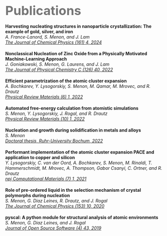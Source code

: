 
# ‎

<style type="text/css">
p {
   margin: 2px 0;
}
</style>

## <p style="width:70%; font-size:40px; text-align:left; color:#757575">Publications</p>

**Harvesting nucleating structures in nanoparticle crystallization: The example of gold, silver, and iron**  
_A. France-Lanord, S. Menon, and J. Lam_  
_[The Journal of Chemical Physics (161) 4, 2024](https://doi.org/10.1063/5.0200850)_ <br><br>

**Nonclassical Nucleation of Zinc Oxide from a Physically Motivated Machine-Learning Approach**  
_J. Goniakowski, S. Menon, G. Laurens, and J. Lam_  
_[The Journal of Physical Chemistry C (126) 40, 2022](https://doi.org/10.1021/acs.jpcc.2c06341)_ <br><br>


**Efficient parametrization of the atomic cluster expansion**  
_A. Bochkarev, Y. Lysogorskiy, S. Menon, M. Qamar, M. Mrovec, and R. Drautz_  
_[Physical Review Materials (6) 1, 2022](https://doi.org/10.1103/physrevmaterials.6.013804)_ <br><br>


**Automated free-energy calculation from atomistic simulations**  
_S. Menon, Y. Lysogorskiy, J. Rogal, and R. Drautz_  
_[Physical Review Materials (10) 1, 2022](https://doi.org/10.1103/physrevmaterials.5.103801)_ <br><br>


**Nucleation and growth during solidification in metals and alloys**  
_S. Menon_  
_[Doctoral thesis, Ruhr-University Bochum, 2022](https://doi.org/10.13154/294-8488)_ <br><br>


**Performant implementation of the atomic cluster expansion PACE and application to copper and silicon**  
_Y. Lysogorskiy, C. van der Oord, A. Bochkarev, S. Menon, M. Rinaldi, T. Hammerschmidt, M. Mrovec, A. Thompson, Gabor Csanyi, C. Ortner, and R. Drautz_  
_[npj Computational Materials (7) 1, 2021](https://doi.org/10.1038/s41524-021-00559-9)_ <br><br>


**Role of pre-ordered liquid in the selection mechanism of crystal polymorphs during nucleation**  
_S. Menon, G. Diaz Leines, R. Drautz, and J. Rogal_  
_[The Journal of Chemical Physics (153) 10, 2020](https://doi.org/10.1063/5.0017575)_ <br><br>


**pyscal: A python module for structural analysis of atomic environments**  
_S. Menon, G. Diaz Leines, and J. Rogal_  
_[Journal of Open Source Software (4) 43, 2019](https://doi.org/10.21105/joss.01824)_ <br><br>





